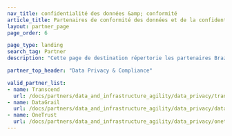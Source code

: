 ```yaml
---
nav_title: confidentialité des données &amp; conformité
article_title: Partenaires de conformité des données et de la confidentialité
layout: partner_page
page_order: 6

page_type: landing
search_tag: Partner
description: "Cette page de destination répertorie les partenaires Braze (Alloys) qui offrent la confidentialité des données et la conformité via leurs plateformes."

partner_top_header: "Data Privacy & Compliance"

valid_partner_list:
- name: Transcend
  url: /docs/partners/data_and_infrastructure_agility/data_privacy/transcend/
- name: DataGrail
  url: /docs/partners/data_and_infrastructure_agility/data_privacy/datagrail/
- name: OneTrust
  url: /docs/partners/data_and_infrastructure_agility/data_privacy/onetrust/
---
```

